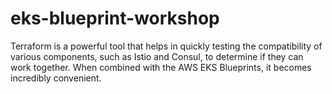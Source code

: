 # eks-blueprint-workshop


Terraform is a powerful tool that helps in quickly testing the compatibility of various components, such as Istio and Consul, to determine if they can work together. When combined with the AWS EKS Blueprints, it becomes incredibly convenient.
